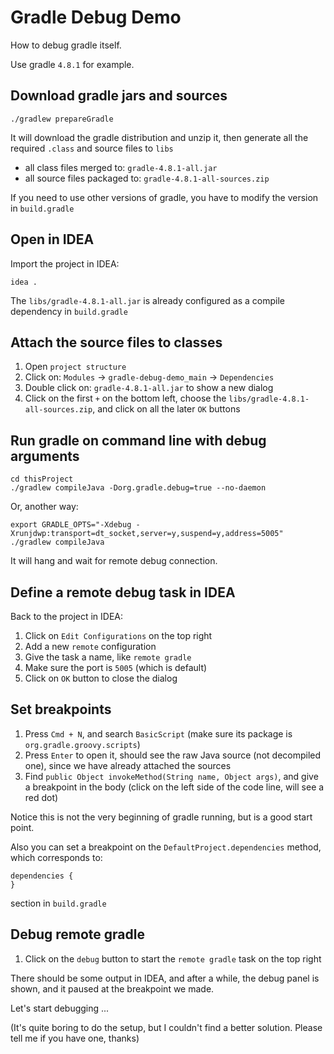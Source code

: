 Gradle Debug Demo
=================

How to debug gradle itself.

Use gradle `4.8.1` for example.

Download gradle jars and sources
--------------------------------

```
./gradlew prepareGradle
```

It will download the gradle distribution and unzip it, then generate all the required `.class` and source files to `libs`

- all class files merged to: `gradle-4.8.1-all.jar`
- all source files packaged to: `gradle-4.8.1-all-sources.zip`

If you need to use other versions of gradle, you have to modify the version in `build.gradle`

Open in IDEA
------------

Import the project in IDEA:

```
idea .
```

The `libs/gradle-4.8.1-all.jar` is already configured as a compile dependency in `build.gradle`

Attach the source files to classes
----------------------------------

1. Open `project structure`
2. Click on: `Modules` -> `gradle-debug-demo_main` -> `Dependencies`
3. Double click on: `gradle-4.8.1-all.jar` to show a new dialog
4. Click on the first `+` on the bottom left, choose the `libs/gradle-4.8.1-all-sources.zip`, and click on all the later `OK` buttons

Run gradle on command line with debug arguments
-----------------------------------------------

```
cd thisProject
./gradlew compileJava -Dorg.gradle.debug=true --no-daemon
```

Or, another way:

```
export GRADLE_OPTS="-Xdebug -Xrunjdwp:transport=dt_socket,server=y,suspend=y,address=5005"
./gradlew compileJava
```

It will hang and wait for remote debug connection.

Define a remote debug task in IDEA
----------------------------------

Back to the project in IDEA:

1. Click on `Edit Configurations` on the top right
2. Add a new `remote` configuration
3. Give the task a name, like `remote gradle`
4. Make sure the port is `5005` (which is default)
5. Click on `OK` button to close the dialog

Set breakpoints
---------------

1. Press `Cmd + N`, and search `BasicScript` (make sure its package is `org.gradle.groovy.scripts`)
2. Press `Enter` to open it, should see the raw Java source (not decompiled one), since we have already attached the sources
3. Find `public Object invokeMethod(String name, Object args)`, and give a breakpoint in the body (click on the left side of the code line, will see a red dot)

Notice this is not the very beginning of gradle running, but is a good start point.

Also you can set a breakpoint on the `DefaultProject.dependencies` method, which corresponds to:

```
dependencies {
}
```

section in `build.gradle`

Debug remote gradle
-------------------

1. Click on the `debug` button to start the `remote gradle` task on the top right

There should be some output in IDEA, and after a while, the debug panel is shown, and it paused at the breakpoint we made.

Let's start debugging ...

(It's quite boring to do the setup, but I couldn't find a better solution. Please tell me if you have one, thanks)

